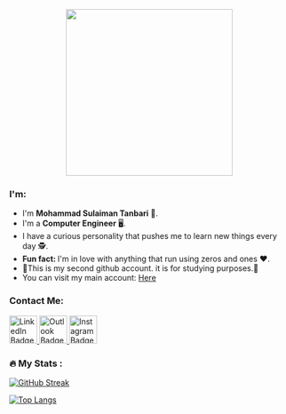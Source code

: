 <div id="header" align="center">
  <img src="https://c.tenor.com/YIa74mHIZQQAAAAC/letterzip-hello.gif" width="300"/>
</div>
<h3> I'm: </h2>
<ul>
  <li>I'm <strong>Mohammad Sulaiman Tanbari</strong> &#x1F935;.</li>
  <li>I'm a <strong>Computer Engineer</strong> &#128421;.</li> 
  <li>I have a curious personality that pushes me to learn new things every day &#x1F575;.</li> 
  <li><strong>Fun fact: </strong>I'm in love with anything that run using zeros and ones &#10084;.</li>
  <li>&#x1F6D1;This is my second github account. it is for studying purposes.&#x1F6D1;</li>
  <li>You can visit my main account: <a href="https://github.com/mhdsulaiman">Here</a></li>
</ul>
<h3>Contact Me:</h2>
<div id="badges">
  <a href="https://www.linkedin.com/in/mohammad-sulaiman-tanbari/">
    <img src="https://bankimooncentre.org/wp-content/uploads/2020/05/LinkedIn-Icon-Square.png" alt="LinkedIn Badge" width="50"/>
  </a>
  <a href="mailto:suliman.tanbari@hotmail.com">
    <img src="https://upload.wikimedia.org/wikipedia/commons/d/df/Microsoft_Office_Outlook_%282018%E2%80%93present%29.svg" alt="Outlook Badge" width="50"/>
  </a>
   <a href="https://www.instagram.com/mst12n6/">
    <img src="https://cdn.pixabay.com/photo/2020/11/15/06/18/instagram-logo-5744708_1280.png" alt="Instagram Badge" width="50"/>
  </a>
</div>

### :fire: My Stats :
[![GitHub Streak](http://github-readme-streak-stats.herokuapp.com?user=mhdsulaimantan&theme=dark&background=000000)](https://git.io/streak-stats)

[![Top Langs](https://github-readme-stats.vercel.app/api/top-langs/?username=mhdsulaimantan&layout=compact&theme=vision-friendly-dark)](https://github.com/anuraghazra/github-readme-stats)
